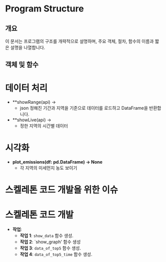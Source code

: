 # Program Structure

## 개요
이 문서는 프로그램의 구조를 개략적으로 설명하며, 주요 객체, 절차, 함수의 이름과 짧은 설명을 나열합니다.

## 객체 및 함수

# 데이터 처리
- **showRange(api) -> 
  - json 정해진 기간과 지역을 기준으로 데이터를 로드하고 DataFrame을 반환합니다.
- **showLive(api) ->
  - 정한 지역의 시간별 데이터
# 시각화
- **plot_emissions(df: pd.DataFrame) -> None**
  - 각 지역의 미세먼지 농도 보이기
# 스켈레톤 코드 개발을 위한 이슈
  
# 스켈레톤 코드 개발
- **작업**:
  - **작업 1**: `show_data` 함수 생성.
  - **작업 2**: `show_graph' 함수 생성
  - **작업 3**: `data_of_top5` 함수 생성.
  - **작업 4**: `data_of_top5_time` 함수 생성.
